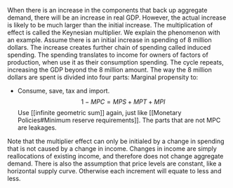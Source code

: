 When there is an increase in the components that back up aggregate demand, there will be an increase in real GDP. However, the actual increase is likely to be much larger than the initial increase. The multiplication of effect is called the Keynesian multiplier. We explain the phenomenon with an example.
Assume there is an initial increase in spending of 8 million dollars. The increase creates further chain of spending called induced spending. The spending translates to income for owners of factors of production, when use it as their consumption spending. The cycle repeats, increasing the GDP beyond the 8 million amount. The way the 8 million dollars are spent is divided into four parts:
Marginal propensity to:
- Consume, save, tax and import.
$$1 - MPC = MPS + MPT + MPI $$
Use [[infinite geometric sum]] again, just like [[Monetary Policies#Minimum reserve requirements]]. The parts that are not MPC are leakages.

Note that the multiplier effect can only be initialed by a change in spending that is not caused by a change in income. Changes in income are simply reallocations of existing income, and therefore does not change aggregate demand. There is also the assumption that price levels are constant, like a horizontal supply curve. Otherwise each increment will equate to less and less.